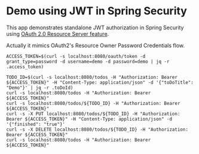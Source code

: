 # Demo using JWT in Spring Security

This app demonstrates standalone JWT authorization in Spring Security using [OAuth 2.0 Resource Server feature](https://docs.spring.io/spring-security/site/docs/5.2.2.RELEASE/reference/htmlsingle/#oauth2resourceserver).

Actually it mimics OAuth2's Resource Owner Password Credentials flow.

```
ACCESS_TOKEN=$(curl -s localhost:8080/oauth/token -d grant_type=password -d username=demo -d password=demo | jq -r .access_token)

TODO_ID=$(curl -s localhost:8080/todos -H "Authorization: Bearer ${ACCESS_TOKEN}" -H "Content-Type: application/json" -d '{"toDoTitle": "Demo"}' | jq -r .toDoId)
curl -s localhost:8080/todos -H "Authorization: Bearer ${ACCESS_TOKEN}"
curl -s localhost:8080/todos/${TODO_ID} -H "Authorization: Bearer ${ACCESS_TOKEN}"
curl -s -X PUT localhost:8080/todos/${TODO_ID} -H "Authorization: Bearer ${ACCESS_TOKEN}" -H "Content-Type: application/json" -d '{"finished": "true"}'
curl -s -X DELETE localhost:8080/todos/${TODO_ID} -H "Authorization: Bearer ${ACCESS_TOKEN}"
curl -s localhost:8080/todos -H "Authorization: Bearer ${ACCESS_TOKEN}"
```